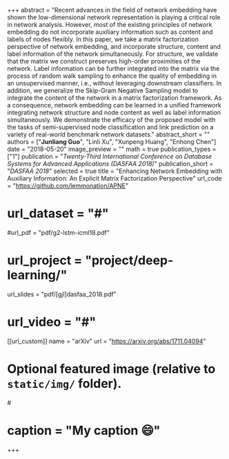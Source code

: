 +++
abstract = "Recent advances in the field of network embedding have shown the low-dimensional network representation is playing a critical role in network analysis. However, most of the existing principles of network embedding do not incorporate auxiliary information such as content and labels of nodes flexibly. In this paper, we take a matrix factorization perspective of network embedding, and incorporate structure, content and label information of the network simultaneously. For structure, we validate that the matrix we construct preserves high-order proximities of the network. Label information can be further integrated into the matrix via the process of random walk sampling to enhance the quality of embedding in an unsupervised manner, i.e., without leveraging downstream classifiers. In addition, we generalize the Skip-Gram Negative Sampling model to integrate the content of the network in a matrix factorization framework. As a consequence, network embedding can be learned in a unified framework integrating network structure and node content as well as label information simultaneously. We demonstrate the efficacy of the proposed model with the tasks of semi-supervised node classification and link prediction on a variety of real-world benchmark network datasets."
abstract_short = ""
authors = ["**Junliang Guo**", "Linli Xu", "Xunpeng Huang", "Enhong Chen"]
date = "2018-05-20"
image_preview = ""
math = true
publication_types = ["1"]
publication = "*Twenty-Third International Conference on Database Systems for Advanced Applications (DASFAA 2018)*"
publication_short = "*DASFAA 2018*"
selected = true
title = "Enhancing Network Embedding with Auxiliary Information: An Explicit Matrix Factorization Perspective"
url_code = "https://github.com/lemmonation/APNE"
# url_dataset = "#"
#url_pdf = "pdf/g2-lstm-icml18.pdf"
# url_project = "project/deep-learning/"
url_slides = "pdf/[gjl]dasfaa_2018.pdf"
# url_video = "#"

[[url_custom]]
name = "arXiv"
url = "https://arxiv.org/abs/1711.04094"

# Optional featured image (relative to `static/img/` folder).
#<!-- [header]
#image = "headers/bubbles-wide.jpg" -->
# caption = "My caption :smile:"

+++
